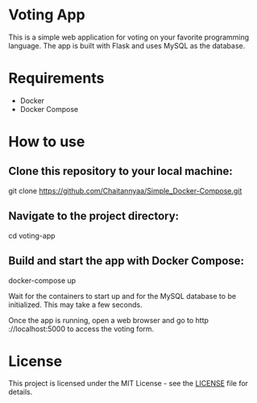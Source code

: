 # Voting App

This is a simple web application for voting on your favorite programming language. The app is built with Flask and uses MySQL as the database.

# Requirements

- Docker
- Docker Compose

# How to use

## Clone this repository to your local machine: 

git clone https://github.com/Chaitannyaa/Simple_Docker-Compose.git

## Navigate to the project directory: 

cd voting-app

## Build and start the app with Docker Compose:

docker-compose up

Wait for the containers to start up and for the MySQL database to be initialized. This may take a few seconds.

Once the app is running, open a web browser and go to http ://localhost:5000 to access the voting form.

# License

This project is licensed under the MIT License - see the [LICENSE](https://github.com/Chaitannyaa/Simple_Docker-Compose/blob/e8bb205af87dd68abcc50c49742be82770130d07/LICENSE.md) file for details.









